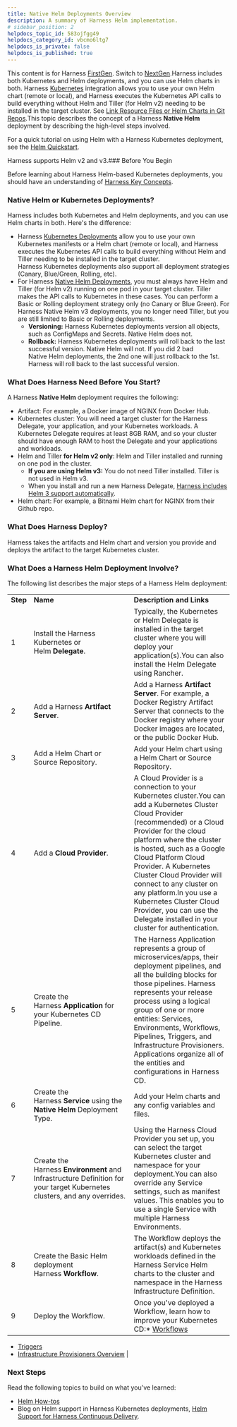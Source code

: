 ```yaml
---
title: Native Helm Deployments Overview
description: A summary of Harness Helm implementation.
# sidebar_position: 2
helpdocs_topic_id: 583ojfgg49
helpdocs_category_id: vbcmo6ltg7
helpdocs_is_private: false
helpdocs_is_published: true
---
```


This content is for Harness [FirstGen](/article/1fjmm4by22). Switch to [NextGen](/article/lbhf2h71at).Harness includes both Kubernetes and Helm deployments, and you can use Helm charts in both. Harness [Kubernetes](/article/pc6qglyp5h-kubernetes-deployments-overview) integration allows you to use your own Helm chart (remote or local), and Harness executes the Kubernetes API calls to build everything without Helm and Tiller (for Helm v2) needing to be installed in the target cluster. See [Link Resource Files or Helm Charts in Git Repos](/article/yjkkwi56hl-link-resource-files-or-helm-charts-in-git-repos).This topic describes the concept of a Harness **Native Helm** deployment by describing the high-level steps involved.

For a quick tutorial on using Helm with a Harness Kubernetes deployment, see the [Helm Quickstart](/article/2aaevhygep-helm-quickstart).

Harness supports Helm v2 and v3.### Before You Begin

Before learning about Harness Helm-based Kubernetes deployments, you should have an understanding of [Harness Key Concepts](/article/4o7oqwih6h-harness-key-concepts).

### Native Helm or Kubernetes Deployments?

Harness includes both Kubernetes and Helm deployments, and you can use Helm charts in both. Here's the difference:

* Harness [Kubernetes Deployments](/article/pc6qglyp5h-kubernetes-deployments-overview) allow you to use your own Kubernetes manifests or a Helm chart (remote or local), and Harness executes the Kubernetes API calls to build everything without Helm and Tiller needing to be installed in the target cluster.  
Harness Kubernetes deployments also support all deployment strategies (Canary, Blue/Green, Rolling, etc).
* For Harness [Native Helm Deployments](/article/ii558ppikj-helm-deployments-overview), you must always have Helm and Tiller (for Helm v2) running on one pod in your target cluster. Tiller makes the API calls to Kubernetes in these cases. You can perform a Basic or Rolling deployment strategy only (no Canary or Blue Green). For Harness Native Helm v3 deployments, you no longer need Tiller, but you are still limited to Basic or Rolling deployments.
	+ **Versioning:** Harness Kubernetes deployments version all objects, such as ConfigMaps and Secrets. Native Helm does not.
	+ **Rollback:** Harness Kubernetes deployments will roll back to the last successful version. Native Helm will not. If you did 2 bad Native Helm deployments, the 2nd one will just rollback to the 1st. Harness will roll back to the last successful version.

### What Does Harness Need Before You Start?

A Harness **Native Helm** deployment requires the following:

* Artifact: For example, a Docker image of NGINX from Docker Hub.
* Kubernetes cluster: You will need a target cluster for the Harness Delegate, your application, and your Kubernetes workloads. A Kubernetes Delegate requires at least 8GB RAM, and so your cluster should have enough RAM to host the Delegate and your applications and workloads.
* Helm and Tiller **for Helm v2 only**: Helm and Tiller installed and running on one pod in the cluster.
	+ **If you are using Helm v3:** You do not need Tiller installed. Tiller is not used in Helm v3.
	+ When you install and run a new Harness Delegate, [Harness includes Helm 3 support automatically](/article/ymw96mf8wy-use-custom-helm-binaries-on-harness-delegates).
* Helm chart: For example, a Bitnami Helm chart for NGINX from their Github repo.

### What Does Harness Deploy?

Harness takes the artifacts and Helm chart and version you provide and deploys the artifact to the target Kubernetes cluster.

### What Does a Harness Helm Deployment Involve?

The following list describes the major steps of a Harness Helm deployment:



|  |  |  |
| --- | --- | --- |
| **Step** | **Name** | **Description and Links** |
| 1 | Install the Harness Kubernetes or Helm **Delegate**.  | Typically, the Kubernetes or Helm Delegate is installed in the target cluster where you will deploy your application(s).You can also install the Helm Delegate using Rancher. |
| 2 | Add a Harness **Artifact Server**. | Add a Harness **Artifact Server**. For example, a Docker Registry Artifact Server that connects to the Docker registry where your Docker images are located, or the public Docker Hub. |
| 3 | Add a Helm Chart or Source Repository. | Add your Helm chart using a Helm Chart or Source Repository. |
| 4 | Add a **Cloud Provider**. | A Cloud Provider is a connection to your Kubernetes cluster.You can add a Kubernetes Cluster Cloud Provider (recommended) or a Cloud Provider for the cloud platform where the cluster is hosted, such as a Google Cloud Platform Cloud Provider. A Kubernetes Cluster Cloud Provider will connect to any cluster on any platform.In you use a Kubernetes Cluster Cloud Provider, you can use the Delegate installed in your cluster for authentication. |
| 5 | Create the Harness **Application** for your Kubernetes CD Pipeline. | The Harness Application represents a group of microservices/apps, their deployment pipelines, and all the building blocks for those pipelines. Harness represents your release process using a logical group of one or more entities: Services, Environments, Workflows, Pipelines, Triggers, and Infrastructure Provisioners. Applications organize all of the entities and configurations in Harness CD. |
| 6 | Create the Harness **Service** using the **Native Helm** Deployment Type. | Add your Helm charts and any config variables and files. |
| 7 | Create the Harness **Environment** and Infrastructure Definition for your target Kubernetes clusters, and any overrides. | Using the Harness Cloud Provider you set up, you can select the target Kubernetes cluster and namespace for your deployment.You can also override any Service settings, such as manifest values. This enables you to use a single Service with multiple Harness Environments. |
| 8 | Create the Basic Helm deployment Harness **Workflow**. | The Workflow deploys the artifact(s) and Kubernetes workloads defined in the Harness Service Helm charts to the cluster and namespace in the Harness Infrastructure Definition. |
| 9 | Deploy the Workflow. | Once you've deployed a Workflow, learn how to improve your Kubernetes CD:* [Workflows](/article/m220i1tnia-workflow-configuration)
* [Triggers](/article/xerirloz9a-add-a-trigger-2)
* [Infrastructure Provisioners Overview](/article/o22jx8amxb-add-an-infra-provisioner)
 |

### Next Steps

Read the following topics to build on what you've learned:

* [Helm How-tos](/category/7gqn6m2t46-helm-deployment)
* Blog on Helm support in Harness Kubernetes deployments, [Helm Support for Harness Continuous Delivery](https://harness.io/2019/05/helm-support-for-harness-continuous-delivery/).

